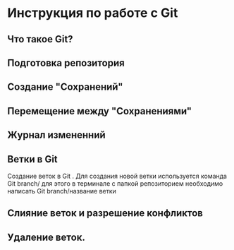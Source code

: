 # Инструкция по работе с Git

## Что такое Git?

## Подготовка репозитория

##  Создание "Сохранений"

## Перемещение между "Сохранениями"

## Журнал измененний

## Ветки в Git
Создание веток в Git . Для создания новой ветки используется команда  Git branch/ для этого в терминале с папкой репозиторием необходимо написать  Git branch/название ветки

## Слияние веток и разрешение конфликтов

## Удаление веток.
